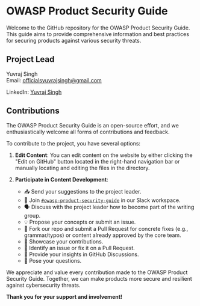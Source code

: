 # OWASP Product Security Guide

Welcome to the GitHub repository for the OWASP Product Security Guide. This guide aims to provide comprehensive information and best practices for securing products against various security threats.

## Project Lead
Yuvraj Singh  
Email: [officialsyuvrajsingh@gmail.com](mailto:officialsyuvrajsingh@gmail.com)

LinkedIn: [Yuvraj Singh](https://www.linkedin.com/in/yuvraj-singh-01/)

## Contributions
The OWASP Product Security Guide is an open-source effort, and we enthusiastically welcome all forms of contributions and feedback.

To contribute to the project, you have several options:

1. **Edit Content**: You can edit content on the website by either clicking the "Edit on GitHub" button located in the right-hand navigation bar or manually locating and editing the files in the directory.
   
2. **Participate in Content Development**:
   - 📥 Send your suggestions to the project leader.
   - 👋 Join [`#owasp-product-security-guide`](https://owasp.slack.com/archives/C06GGTMRX0C) in our Slack workspace.
   - 🗣️ Discuss with the project leader how to become part of the writing group.
   - 💡 Propose your concepts or submit an issue.
   - 📄 Fork our repo and submit a Pull Request for concrete fixes (e.g., grammar/typos) or content already approved by the core team.
   - 🙌 Showcase your contributions.
   - 🐞 Identify an issue or fix it on a Pull Request.
   - 💬 Provide your insights in GitHub Discussions.
   - 🙏 Pose your questions.

We appreciate and value every contribution made to the OWASP Product Security Guide. Together, we can make products more secure and resilient against cybersecurity threats.

**Thank you for your support and involvement!**
